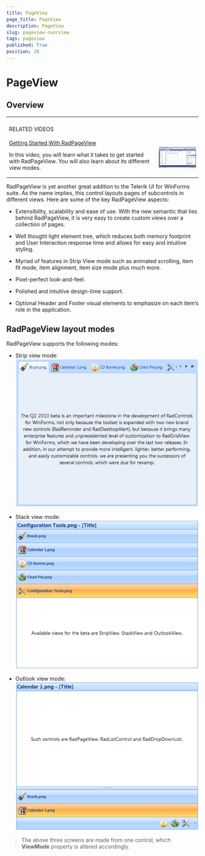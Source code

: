 ```yaml
---
title: PageView
page_title: PageView
description: PageView
slug: pageview-overview
tags: pageview
published: True
position: 28
---
```


# PageView



## Overview
<table><th><tr><td>

RELATED VIDEOS</td><td></td></tr></th><tr><td>[Getting Started With RadPageView](http://tv.telerik.com/watch/winforms/getting-started-with-radpageview)

In this video, you will learn what it takes to get started with RadPageView. You will also learn about its different view modes.
              </td><td>

![pageview-overview 001](images/pageview-overview001.png)</td></tr></table>

RadPageView is yet another great addition to the Telerik UI for WinForms suite. As the name implies, this control layouts pages of subcontrols in different views. Here are some of the key RadPageView aspects:

* Extensibility, scalability and ease of use. With the new semantic that lies behind RadPageView,
              it is very easy to create custom views over a collection of pages.
            

* Well thought light element tree, which reduces both memory footprint and User Interaction response time and allows for easy and intuitive styling.
            

* Myriad of features in Strip View mode such as animated scrolling, item fit mode, item alignment, item size mode plus much more.
            

* Pixel-perfect look-and-feel.
            

* Polished and intuitive design-time support.
            

* Optional Header and Footer visual elements to emphasize on each item’s role in the application.
            

## RadPageView layout modes



RadPageView supports the following modes:

* Strip view mode:
            ![pageview-overview 002](images/pageview-overview002.png)

* Stack view mode:
            ![pageview-overview 003](images/pageview-overview003.png)

* Outlook view mode:
            ![pageview-overview 004](images/pageview-overview004.png)

>The above three screens are made from one control, which __ViewMode__ property is altered accordingly.
          
